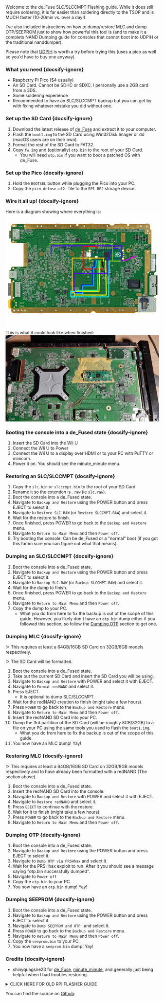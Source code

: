 Welcome to the de_Fuse SLC/SLCCMPT Flashing guide. While it does still require soldering, it is far easier than soldering directly to the TSOP and is MUCH faster (10-20min vs. over a day!).

I've also included instructions on how to dump/restore MLC and dump OTP/SEEPROM just to show how powerful this tool is (and to make it a complete NAND Dumping guide for consoles that cannot boot into UDPIH or the traditional nanddumper).

Please note that [UDPIH](https://github.com/GaryOderNichts/udpih) is worth a try before trying this (uses a pico as well so you'd have to buy one anyway).

### What you need {docsify-ignore}
- Raspberry Pi Pico ($4 usually)
- An SD Card. Cannot be SDHC or SDXC. I personally use a 2GB card from a 3DS.
- Some soldering experience
- Recommended to have an SLC/SLCCMPT backup but you can get by with fixing whatever mistake you did without one.

### Set up the SD Card {docsify-ignore}
1. Download the latest release of [de_Fuse](https://github.com/shinyquagsire23/wii_u_modchip/releases) and extract it to your computer.
1. Flash the `boot1.img` to the SD Card using Win32Disk Imager or dd (macOS users are on their own).
1. Format the rest of the SD Card to FAT32.
1. Copy `fw.img` and (optionally) `otp.bin` to the root of your SD Card.
    - You will need `otp.bin` if you want to boot a patched OS with de_Fuse.

### Set up the Pico {docsify-ignore}
1. Hold the `BOOTSEL` button while plugging the Pico into your PC.
1. Copy the `pico_defuse.uf2 ` file to the `RPI-RP2` storage device.

### Wire it all up! {docsify-ignore}
Here is a diagram showing where everything is:
![](./assets/images/de_fuse_diagram.png)
This is what it could look like when finished:
![](./assets/images/result.jpg)

### Booting the console into a de_Fused state {docsify-ignore}
1. Insert the SD Card into the Wii U
1. Connect the WIi U to Power
1. Connect the Wii U to a display over HDMI or to your PC with PuTTY or minicom.
1. Power it on. You should see the minute_minute menu.

### Restoring an SLC/SLCCMPT {docsify-ignore}
1. Copy the `slc.bin` or `slcccmpt.bin` to the root of your SD Card.
1. Rename it so the extention is `.raw` (ie `slc.raw`).
1. Boot the console into a de_Fused state.
1. Navigate to `Backup and Restore` using the POWER button and press EJECT to select it.
1. Navigate to `Restore SLC.RAW` (or `Restore SLCCMPT.RAW`) and select it.
1. Wait for the restore to finish.
1. Once finished, press POWER to go back to the `Backup and Restore` menu.
1. Navigate to `Return to Main Menu` and then `Power off`.
1. Try booting the console. Can be de_Fused or a "normal" boot (if you got this far im sure you can figure out what that means).

### Dumping an SLC/SLCCMPT {docsify-ignore}
1. Boot the console into a de_Fused state.
1. Navigate to `Backup and Restore` using the POWER button and press EJECT to select it.
1. Navigate to `Backup SLC.RAW` (or `Backup SLCCMPT.RAW`) and select it.
1. Wait for the dump to finish.
1. Once finished, press POWER to go back to the `Backup and Restore` menu.
1. Navigate to `Return to Main Menu` and then `Power off`.
1. Copy the dump to your PC.
    - What you do from here to fix the backup is out of the scope of this guide. However, you likely don't have an `otp.bin` dump either if you followed this section, so follow the [Dumping OTP](?id=dumping-otp) section to get one.

### Dumping MLC {docsify-ignore}
!> This requires at least a 64GB/16GB SD Card on 32GB/8GB models respectively.

!> The SD Card will be formatted.
1. Boot the console into a de_Fused state.
1. Take out the current SD Card and insert the SD Card you will be using.
1. Navigate to `Backup and Restore` with POWER and select it with EJECT.
1. Navigate to `Format redNAND` and select it.
1. Press EJECT.
    - It is optional to dump SLC/SLCCMPT.
1. Wait for the redNAND creation to finish (might take a few hours).
1. Press `POWER` to go back to the `Backup and Restore` menu.
1. Navigate to `Return to Main Menu` and then `Power off`.
1. Insert the redNAND SD Card into your PC.
1. Dump the 3rd partition of the SD Card (will be roughly 8GB/32GB) to a file on your PC using the same tools you used to flash the `boot1.img`.
    - What you do from here to fix the backup is out of the scope of this guide.
1. You now have an MLC dump! Yay!

### Restoring MLC {docsify-ignore}
!> This requires at least a 64GB/16GB SD Card on 32GB/8GB models respectively and to have already been formatted with a redNAND (The section above).
1. Boot the console into a de_Fused state.
1. Insert the redNAND SD Card into the console.
1. Navigate to `Backup and Restore` with POWER and select it with EJECT.
1. Navigate to `Restore redNAND` and select it.
1. Press `EJECT` to continue with the restore.
1. Wait for it to finish (might take a few hours).
1. Press `POWER` to go back to the `Backup and Restore` menu.
1. Navigate to `Return to Main Menu` and then `Power off`.

### Dumping OTP {docsify-ignore}
1. Boot the console into a de_Fused state.
1. Navigate to `Backup and Restore` using the POWER button and press EJECT to select it.
1. Navigate to `Dump OTP via PRSHhax` and select it.
1. Wait for the PRSHhax exploit to run. After it you should see a message saying "otp.bin successfully dumped".
1. Navigate to `Power off`
1. Copy the `otp.bin` to your PC.
1. You now have an `otp.bin` dump! Yay!

### Dumping SEEPROM {docsify-ignore}
1. Boot the console into a de_Fused state.
1. Navigate to `Backup and Restore` using the POWER button and press EJECT to select it.
1. Navigate to `Dump SEEPROM and OTP ` and select it.
1. Press `POWER` to go back to the `Backup and Restore` menu.
1. Navigate to `Return to Main Menu` and then `Power off`.
1. Copy the `seeprom.bin` to your PC.
1. You now have a `seeprom.bin` dump! Yay!

### Credits {docsify-ignore}
- shinyquagsire23 for [de_Fuse](https://github.com/shinyquagsire23/wii_u_modchip/tree/main/pico_defuse), [minute_minute](https://github.com/shinyquagsire23/minute_minute), and generally just being helpful when I had troubles restoring.

<details>
<summary>CLICK HERE FOR OLD RPI FLASHER GUIDE</summary>

# Read this!!! {docsify-ignore}

This guide is now outdated since there is a software exploit that allows unbricking without soldering! There is a guide for it [here](https://gbatemp.net/threads/cbhc-unbrick-guide-without-soldering.613371/). UDPIH will not work if you somehow deleted OSv10 (00050010-1000400A), so you *must* hardmod the system.

## Start

Hello and welcome to the new and improved ~~freddy fazbears pizza~~ Wii U Unbrick Guide. This Guide only covers the SLC (Wii U).  

Usually if you need to restore vWii NAND, there is [vWii NAND Restorer](https://gbatemp.net/threads/release-vwii-nand-restorer.560948/) (Needs backup) or [vWii Decaffenator](https://gbatemp.net/threads/vwii-decaffeinator-restore-vwii-without-a-nand-backup.566252/) (Doesn't need backup)

Wii U doesnt have something like that yet though. so we have to open up the console and solder some wires to the NAND.

To unbrick the Wii U we will use an Rasberry Pi. I have only ever used an RPi0 and been successful (RPi2B did not work) but the pinouts should be the same on every RPi. If you want to use a Teensy to unbrick, refer to [this guide](https://gbatemp.net/threads/guide-kaflukes-hardmod-cbhc-unbrick-guide.476725/)

## What you need
- An slc.bin dump from *before* the brick, or an otp.bin dump.  
- A Raspberry Pi and MicroSD for the Raspberry Pi.  
- Decent soldering equipment.  
- Decent soldering skills.  
- Ability to follow instructions.  
- A Lot of time.  
- A Decent understanding of Linux.
- Last but not least, A Brain.

### Setting up the software
1. Set up RPIOS on a MicroSD. (Guide: [https://www.raspberrypi.com/documentation/computers/getting-started.html](https://www.raspberrypi.com/documentation/computers/getting-started.html))
1. Power on your RPI and connect it to the internet.  
1. Open up a terminal (`CTRL ALT T`) and run `wget https://raw.githubusercontent.com/Lazr1026/unbrick/main/pinand.sh && chmod +x pinand.sh`
1. Now run `./pinand.sh`.

### Solder the RPI to Wii U board
1. Take apart the Wii U, look up a teardown.  
- Make sure you are VERY CAREFUL when soldering to these points. one mess up and your console may be dead for good.  
Solder Points:  
RPI:  
![](./assets/images/pinout.png)  
Wii U Board:  
![](./assets/images/solder.jpg)

- It should look like this when finished.   
![](./assets/images/done.png)

## Fixing the NAND

Note: Now depending on what the hell you did, you could be doing something WAY different (ie. only restoring certain pages). We will be flashing back an entire SLC image here.  

### FIXING THE NAND WITH ONLY OTP.BIN  

Download [Eyekeys NAND Tools](https://github.com/koolkdev/wiiuqt/releases/tag/v0.2) and extract the zip somewhere on your PC.

1. Put the Wii U back together enough to get everything plugged in (Disc Drive, Power Button, Fan, Heatsink.)  
1. Power on the Wii U.  
1. Turn on the RPI.  
1. Open up a terminal and run `sudo ./pinand 50 read_id`, you should get something like this.  
![](./assets/images/readid.png)
1. Run `sudo ./pinand 50 read_full 0 262144 slc.bin`.  
1. Wait for it to finish reading. (DO NOT UNPLUG THE WII U OR RPI.)  
1. Turn off the Wii U and RPI, insert the RPI' MicroSD in your PC.  
1. Copy the `slc.bin` from `sd:/home/[USER]` to the NAND Tools folder on your PC. (Hint: Now would be a REALLY good time to copy otp.bin to the folder as well.)  
1. Open a Command Prompt and run `nandCbhcRemover.exe slc.bin`. 
See the next section for flashing the NAND back to the Wii U.

### FIXING THE NAND WITH ONLY SLC.BIN  
1. Insert the RPI' MicroSD in your PC.  
1. Copy `slc.bin` to `sd:/home/[USER]`. (OTP Only Users: Click `Replace` when asked.)  
1. Insert the RPI' MicroSD into the RPI.  
1. Turn on the Wii U.  
1. Turn on the RPI.  
1. Open a terminal and type in `sudo ./pinand 50 read_id`. You should get something like this.  
![](./assets/images/readid.png)  
1. Run `sudo ./pinand 50 erase_blocks 0 4096 && sudo ./pinand 50 write_full 0 262144 slc.bin`.   
1. Wait for it to finish, this will take a LONG time (around 2 days for an RPi0). (DO NOT UNPLUG THE WIIU OR THE RPI.)  

## After Flashing  
1. Turn off the Wii U.  
1. Turn off the RPI.  
1. Put the Wii U back together enough to test if it boots, plug in Disc Drive, Power Button, Fan, Heatsink.  
1. Turn on the Wii U, connect an HDMI or AV (or if your Gamepad is still paired, that works too).  

- If it loads to Wii U Menu, congrats, desolder the wires on the Wii U Board and put the system back together. You have successfully done the RPI Hardmod Method.  
- If it does not load to Wii U Menu and Errors, then you did something wrong, or you used the wrong backup. Try Flashing again, or join [Ivy's Stuff](https://discord.gg/HNDcTEkcR3) and ask for help in `#help`
	
## Credits:  
[rw-r-r-0644](https://github.com/rw-r-r-0664) - sending me an edited pinand and fixing it.  
[GaryOderNichts](https://github.com/GaryOderNichts) - Emotional support while doing the hardmod.  
[Nightkingale](https://github.com/Nightkingale) - Same thing as Gary.  
[The 4TU Discord server](https://discord.com/invite/F2PKpEj) - For being awesome. ;)  
[RPi Forums](https://forums.raspberrypi.com/) - Having a thread on [Bit-Banging a TSOP NAND.](https://forums.raspberrypi.com/viewtopic.php?t=16775)  
agilly1989 - Sent me the forum and emotional support.  
All of my other friends on Discord - You know who you are.  

</details>

You can find the source on [Github](https://github.com/Lazr1026/unbrick/).
